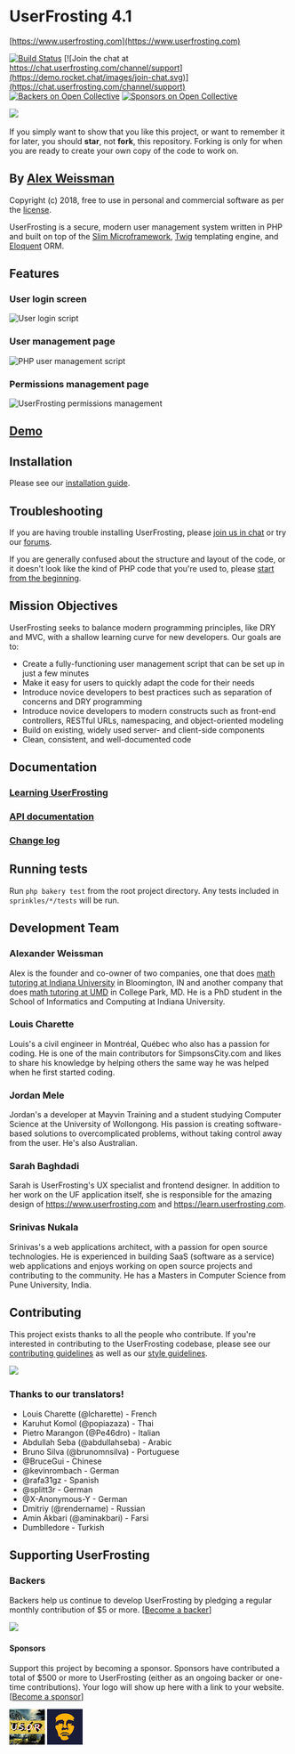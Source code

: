 # UserFrosting 4.1

[https://www.userfrosting.com](https://www.userfrosting.com)

[![Build Status](https://travis-ci.org/userfrosting/UserFrosting.svg?branch=master)](https://travis-ci.org/userfrosting/UserFrosting)
[![Join the chat at https://chat.userfrosting.com/channel/support](https://demo.rocket.chat/images/join-chat.svg)](https://chat.userfrosting.com/channel/support)
[![Backers on Open Collective](https://opencollective.com/userfrosting/backers/badge.svg)](#backers) [![Sponsors on Open Collective](https://opencollective.com/userfrosting/sponsors/badge.svg)](#sponsors)

<a href="https://opencollective.com/userfrosting#backer" target="_blank">
  <img src="https://opencollective.com/userfrosting/donate/button.png?color=blue" width=300 />
</a>

If you simply want to show that you like this project, or want to remember it for later, you should **star**, not **fork**, this repository.  Forking is only for when you are ready to create your own copy of the code to work on.

## By [Alex Weissman](https://alexanderweissman.com)

Copyright (c) 2018, free to use in personal and commercial software as per the [license](LICENSE.md).

UserFrosting is a secure, modern user management system written in PHP and built on top of the [Slim Microframework](http://www.slimframework.com/), [Twig](http://twig.sensiolabs.org/) templating engine, and [Eloquent](https://laravel.com/docs/5.4/eloquent#introduction) ORM.

## Features

### User login screen
![User login script](screenshots/login.png)

### User management page
![PHP user management script](screenshots/users.png)

### Permissions management page
![UserFrosting permissions management](screenshots/permissions.png)

## [Demo](https://demo.userfrosting.com)

## Installation

Please see our [installation guide](https://learn.userfrosting.com/installation).

## Troubleshooting

If you are having trouble installing UserFrosting, please [join us in chat](https://chat.userfrosting.com) or try our [forums](https://forums.userfrosting.com).

If you are generally confused about the structure and layout of the code, or it doesn't look like the kind of PHP code that you're used to, please [start from the beginning](https://learn.userfrosting.com/background).  

## Mission Objectives

UserFrosting seeks to balance modern programming principles, like DRY and MVC, with a shallow learning curve for new developers.  Our goals are to:

- Create a fully-functioning user management script that can be set up in just a few minutes
- Make it easy for users to quickly adapt the code for their needs
- Introduce novice developers to best practices such as separation of concerns and DRY programming
- Introduce novice developers to modern constructs such as front-end controllers, RESTful URLs, namespacing, and object-oriented modeling
- Build on existing, widely used server- and client-side components
- Clean, consistent, and well-documented code

## Documentation

### [Learning UserFrosting](https://learn.userfrosting.com)

### [API documentation](http://api.userfrosting.com)

### [Change log](CHANGELOG.md)

## Running tests

Run `php bakery test` from the root project directory. Any tests included in `sprinkles/*/tests` will be run.

## Development Team

### Alexander Weissman

Alex is the founder and co-owner of two companies, one that does [math tutoring at Indiana University](https://bloomingtontutors.com) in Bloomington, IN and another company that does [math tutoring at UMD](https://collegeparktutors.com) in College Park, MD. He is a PhD student in the School of Informatics and Computing at Indiana University.

### Louis Charette

Louis's a civil engineer in Montréal, Québec who also has a passion for coding. He is one of the main contributors for SimpsonsCity.com and likes to share his knowledge by helping others the same way he was helped when he first started coding.

### Jordan Mele

Jordan's a developer at Mayvin Training and a student studying Computer Science at the University of Wollongong. His passion is creating software-based solutions to overcomplicated problems, without taking control away from the user. He's also Australian.

### Sarah Baghdadi

Sarah is UserFrosting's UX specialist and frontend designer.  In addition to her work on the UF application itself, she is responsible for the amazing design of https://www.userfrosting.com and https://learn.userfrosting.com.

### Srinivas Nukala

Srinivas's a web applications architect, with a passion for open source technologies. He is experienced in building SaaS (software as a service) web applications and enjoys working on open source projects and contributing to the community. He has a Masters in Computer Science from Pune University, India.

## Contributing

This project exists thanks to all the people who contribute. If you're interested in contributing to the UserFrosting codebase, please see our [contributing guidelines](.github/CONTRIBUTING.md) as well as our [style guidelines](STYLE-GUIDE.md).

<a href="graphs/contributors"><img src="https://opencollective.com/userfrosting/contributors.svg?width=890" /></a>

### Thanks to our translators!

- Louis Charette (@lcharette) - French
- Karuhut Komol (@popiazaza) - Thai
- Pietro Marangon (@Pe46dro) - Italian
- Abdullah Seba (@abdullahseba) - Arabic
- Bruno Silva (@brunomnsilva) - Portuguese
- @BruceGui - Chinese
- @kevinrombach - German
- @rafa31gz - Spanish
- @splitt3r - German
- @X-Anonymous-Y - German
- Dmitriy (@rendername) - Russian
- Amin Akbari (@aminakbari) - Farsi
- Dumblledore - Turkish

## Supporting UserFrosting

### Backers

Backers help us continue to develop UserFrosting by pledging a regular monthly contribution of $5 or more. [[Become a backer](https://opencollective.com/userfrosting#contribute)]

<a href="https://opencollective.com/userfrosting#backers" target="_blank"><img src="https://opencollective.com/userfrosting/backers.svg?width=890"></a>

#### Sponsors

Support this project by becoming a sponsor. Sponsors have contributed a total of $500 or more to UserFrosting (either as an ongoing backer or one-time contributions). Your logo will show up here with a link to your website. [[Become a sponsor](https://opencollective.com/userfrosting#sponsor)]

[![USOR Games](sponsors/usor.png)](https://usorgames.com)
[![Next Generation Internet](sponsors/nextgi.png)](https://nextgi.com)
